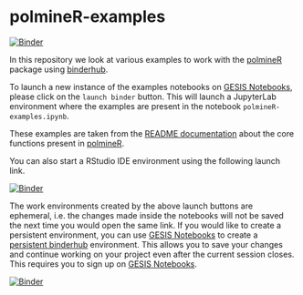 # polmineR-examples

[![Binder](https://notebooks.gesis.org/binder/badge.svg)](https://notebooks.gesis.org/binder/v2/gh/gesiscss/polmineR-examples/HEAD?urlpath=lab%2Ftree%2FpolmineR-examples.ipynb)
 
In this repository we look at various examples to work with the [polmineR](https://github.com/PolMine/polmineR) package using [binderhub](https://binderhub.readthedocs.io).

To launch a new instance of the examples notebooks on [GESIS Notebooks](https://notebooks.gesis.org), please click on the `launch binder` button. This will launch a JupyterLab environment where the examples are present in the notebook `polmineR-examples.ipynb`.

These examples are taken from the [README documentation](https://github.com/PolMine/polmineR#core-functions) about the core functions present in [polmineR](https://github.com/PolMine/polmineR).

You can also start a RStudio IDE environment using the following launch link.

[![Binder](https://img.shields.io/badge/launch-RStudio--binder-red)](https://notebooks.gesis.org/binder/v2/gh/gesiscss/polmineR-examples/HEAD?urlpath=rstudio)

The work environments created by the above launch buttons are ephemeral, i.e. the changes made inside the notebooks will not be saved the next time you would open the same link. If you would like to create a persistent environment, you can use [GESIS Notebooks](https://notebooks.gesis.org) to create a [persistent binderhub](https://github.com/gesiscss/persistent_binderhub) environment. This allows you to save your changes and continue working on your project even after the current session closes. This requires you to sign up on [GESIS Notebooks](https://notebooks.gesis.org).

[![Binder](https://img.shields.io/badge/launch-GESIS--Notebooks-green)](https://notebooks.gesis.org/services/binder/v2/gh/gesiscss/polmineR-examples/HEAD?urlpath=lab%2Ftree%2FpolmineR-examples.ipynb)
